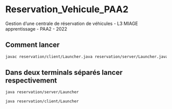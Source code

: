 # Reservation_Vehicule_PAA2
Gestion d’une centrale de réservation de véhicules - L3 MIAGE apprentissage - PAA2 - 2022

## Comment lancer
```bash
javac reservation/client/Launcher.java reservation/server/Launcher.java
```
## Dans deux terminals séparés lancer respectivement
```bash
java reservation/server/Launcher 
```
```bash
java reservation/client/Launcher 
```
